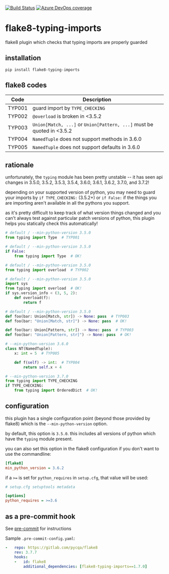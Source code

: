 [![Build Status](https://dev.azure.com/asottile/asottile/_apis/build/status/asottile.flake8-typing-imports?branchName=master)](https://dev.azure.com/asottile/asottile/_build/latest?definitionId=23&branchName=master)
[![Azure DevOps coverage](https://img.shields.io/azure-devops/coverage/asottile/asottile/23/master.svg)](https://dev.azure.com/asottile/asottile/_build/latest?definitionId=23&branchName=master)

flake8-typing-imports
=====================

flake8 plugin which checks that typing imports are properly guarded

## installation

`pip install flake8-typing-imports`

## flake8 codes

| Code   | Description                                                           |
|--------|-----------------------------------------------------------------------|
| TYP001 | guard import by `TYPE_CHECKING`                                       |
| TYP002 | `@overload` is broken in <3.5.2                                       |
| TYP003 | `Union[Match, ...]` or `Union[Pattern, ...]` must be quoted in <3.5.2 |
| TYP004 | `NamedTuple` does not support methods in 3.6.0                        |
| TYP005 | `NamedTuple` does not support defaults in 3.6.0                       |

## rationale

unfortunately, the `typing` module has been pretty unstable -- it has seen api
changes in 3.5.0, 3.5.2, 3.5.3, 3.5.4, 3.6.0, 3.6.1, 3.6.2, 3.7.0, and 3.7.2!

depending on your supported version of python, you may need to guard your
imports by `if TYPE_CHECKING:` (3.5.2+) or `if False:` if the things you are
importing aren't available in all the pythons you support.

as it's pretty difficult to keep track of what version things changed and you
can't always test against particular patch versions of python, this plugin
helps you statically check this automatically!

```python
# default / --min-python-version 3.5.0
from typing import Type  # TYP001
```

```python
# default / --min-python-version 3.5.0
if False:
    from typing import Type  # OK!
```

```python
# default / --min-python-version 3.5.0
from typing import overload  # TYP002
```

```python
# default / --min-python-version 3.5.0
import sys
from typing import overload  # OK!
if sys.version_info < (3, 5, 2):
    def overload(f):
        return f
```

```python
# default / --min-python-version 3.5.0
def foo(bar: Union[Match, str]) -> None: pass  # TYP003
def foo(bar: "Union[Match, str]") -> None: pass  # OK!

def foo(bar: Union[Pattern, str]) -> None: pass  # TYP003
def foo(bar: "Union[Pattern, str]") -> None: pass  # OK!
```

```python
# --min-python-version 3.6.0
class NT(NamedTuple):
    x: int = 5  # TYP005

    def f(self) -> int:  # TYP004
        return self.x + 4
```

```python
# --min-python-version 3.7.0
from typing import TYPE_CHECKING
if TYPE_CHECKING:
    from typing import OrderedDict  # OK!
```

## configuration

this plugin has a single configuration point (beyond those provided by flake8)
which is the `--min-python-version` option.

by default, this option is `3.5.0`.  this includes all versions of python
which have the `typing` module present.

you can also set this option in the flake8 configuration if you don't want
to use the commandline:

```ini
[flake8]
min_python_version = 3.6.2
```

if a `>=` is set for `python_requires` in `setup.cfg`, that value will be used:

```ini
# setup.cfg setuptools metadata

[options]
python_requires = >=3.6
```

## as a pre-commit hook

See [pre-commit](https://github.com/pre-commit/pre-commit) for instructions

Sample `.pre-commit-config.yaml`:

```yaml
-   repo: https://gitlab.com/pycqa/flake8
    rev: 3.7.7
    hooks:
    -   id: flake8
        additional_dependencies: [flake8-typing-imports==1.7.0]
```
